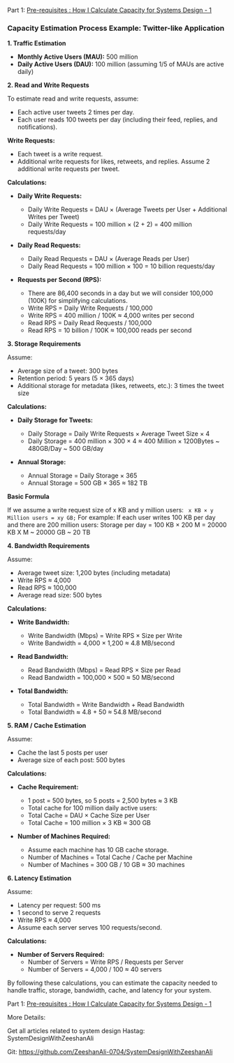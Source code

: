 Part 1: [Pre-requisites : How I Calculate Capacity for Systems Design - 1](https://dev.to/zeeshanali0704/how-i-calculate-capacity-for-systems-design-1-25ob)

### Capacity Estimation Process Example: Twitter-like Application

**1. Traffic Estimation**

- **Monthly Active Users (MAU):** 500 million
- **Daily Active Users (DAU):** 100 million (assuming 1/5 of MAUs are active daily)

**2. Read and Write Requests**

To estimate read and write requests, assume:
- Each active user tweets 2 times per day.
- Each user reads 100 tweets per day (including their feed, replies, and notifications).

**Write Requests:**
- Each tweet is a write request.
- Additional write requests for likes, retweets, and replies. Assume 2 additional write requests per tweet.

**Calculations:**

- **Daily Write Requests:**
  - Daily Write Requests = DAU × (Average Tweets per User + Additional Writes per Tweet)
  - Daily Write Requests = 100 million × (2 + 2) = 400 million requests/day

- **Daily Read Requests:**
  - Daily Read Requests = DAU × (Average Reads per User)
  - Daily Read Requests = 100 million × 100 = 10 billion requests/day

- **Requests per Second (RPS):**
  - There are 86,400 seconds in a day but we will consider 100,000 (100K) for simplifying calculations.
  - Write RPS = Daily Write Requests / 100,000
  - Write RPS = 400 million / 100K ≈ 4,000 writes per second
  - Read RPS = Daily Read Requests / 100,000
  - Read RPS = 10 billion / 100K ≈ 100,000 reads per second

**3. Storage Requirements**

Assume:
- Average size of a tweet: 300 bytes
- Retention period: 5 years (5 × 365 days)
- Additional storage for metadata (likes, retweets, etc.): 3 times the tweet size

**Calculations:**

- **Daily Storage for Tweets:**
  - Daily Storage = Daily Write Requests × Average Tweet Size × 4
  - Daily Storage = 400 million × 300 × 4 ≈  400 Million × 1200Bytes  ~ 480GB/Day ~ 500 GB/day


- **Annual Storage:**
  - Annual Storage = Daily Storage × 365
  - Annual Storage = 500 GB × 365 ≈ 182 TB

**Basic Formula**

If we assume a write request size of x KB and y million users:
` x KB × y Million users = xy GB;`
For example:
If each user writes 100 KB per day and there are 200 million users:
Storage per day = 100 KB × 200 M = 20000 KB X M ~ 20000 GB ~ 20 TB

**4. Bandwidth Requirements**

Assume:
- Average tweet size: 1,200 bytes (including metadata)
- Write RPS ≈ 4,000
- Read RPS ≈ 100,000
- Average read size: 500 bytes

**Calculations:**

- **Write Bandwidth:**
  - Write Bandwidth (Mbps) = Write RPS × Size per Write
  - Write Bandwidth = 4,000 × 1,200 ≈ 4.8 MB/second

- **Read Bandwidth:**
  - Read Bandwidth (Mbps) = Read RPS × Size per Read
  - Read Bandwidth = 100,000 × 500 ≈ 50 MB/second

- **Total Bandwidth:**
  - Total Bandwidth = Write Bandwidth + Read Bandwidth
  - Total Bandwidth ≈ 4.8 + 50 ≈ 54.8 MB/second


**5. RAM / Cache Estimation**

Assume:
- Cache the last 5 posts per user
- Average size of each post: 500 bytes

**Calculations:**

- **Cache Requirement:**
  - 1 post = 500 bytes, so 5 posts = 2,500 bytes ≈ 3 KB
  - Total cache for 100 million daily active users:
  - Total Cache = DAU × Cache Size per User
  - Total Cache = 100 million × 3 KB ≈ 300 GB

- **Number of Machines Required:**
  - Assume each machine has 10 GB cache storage.
  - Number of Machines = Total Cache / Cache per Machine
  - Number of Machines = 300 GB / 10 GB ≈ 30 machines

**6. Latency Estimation**

Assume:
- Latency per request: 500 ms
- 1 second to serve 2 requests
- Write RPS ≈ 4,000
- Assume each server serves 100 requests/second.

**Calculations:**

- **Number of Servers Required:**
  - Number of Servers = Write RPS / Requests per Server
  - Number of Servers = 4,000 / 100 ≈ 40 servers

By following these calculations, you can estimate the capacity needed to handle traffic, storage, bandwidth, cache, and latency for your system.


Part 1: [Pre-requisites : How I Calculate Capacity for Systems Design - 1](https://dev.to/zeeshanali0704/how-i-calculate-capacity-for-systems-design-1-25ob)

More Details:

Get all articles related to system design 
Hastag: SystemDesignWithZeeshanAli

Git: https://github.com/ZeeshanAli-0704/SystemDesignWithZeeshanAli
